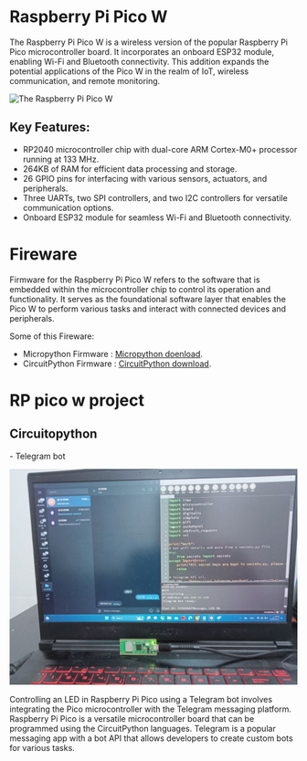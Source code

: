 # Raspberry Pi Pico W
<p> The Raspberry Pi Pico W is a wireless version of the popular Raspberry Pi Pico microcontroller board. It incorporates an onboard ESP32 module, enabling Wi-Fi and Bluetooth connectivity. This addition expands the potential applications of the Pico W in the realm of IoT, wireless communication, and remote monitoring. </p>


<picture>
<img alt="The Raspberry Pi Pico W " src="https://micropython.org/resources/micropython-media/boards/PICO_W/rp2-pico-w.jpg">
</picture>


<p>
<h2>Key Features:</h2>

 - RP2040 microcontroller chip with dual-core ARM Cortex-M0+ processor running at 133 MHz.
 - 264KB of RAM for efficient data processing and storage.
 - 26 GPIO pins for interfacing with various sensors, actuators, and peripherals.
 - Three UARTs, two SPI controllers, and two I2C controllers for versatile communication options.
 - Onboard ESP32 module for seamless Wi-Fi and Bluetooth connectivity.

</p>
<h1>Fireware</h1> 
<p>
Firmware for the Raspberry Pi Pico W refers to the software that is embedded within the microcontroller chip to control its operation and functionality. It serves as the foundational software layer that enables the Pico W to perform various tasks and interact with connected devices and peripherals.

Some of this Fireware:
- Micropython Firmware : [Micropython doenload](https://micropython.org/download/rp2-pico-w/).
- CircuitPython Firmware : [CircuitPython download](https://circuitpython.org/board/raspberry_pi_pico_w/).

</p>


<h1>RP pico w project </h1>
<h2> Circuitopython </h2>

<p>
- Telegram bot  
   </p>


 <picture>
<img alt="The Raspberry Pi Pico W " src="https://github.com/moaml1999/RaspberryPi_Pico_w/blob/main/Telegram%20pico%20W/img.jpg">
</picture>

 <p> 
  Controlling an LED in Raspberry Pi Pico using a Telegram bot involves integrating the Pico microcontroller with the Telegram messaging platform. Raspberry Pi Pico is a versatile microcontroller board that can be programmed using the CircuitPython languages. Telegram is a popular messaging app with a bot API that allows developers to create custom bots for various tasks. 
  


